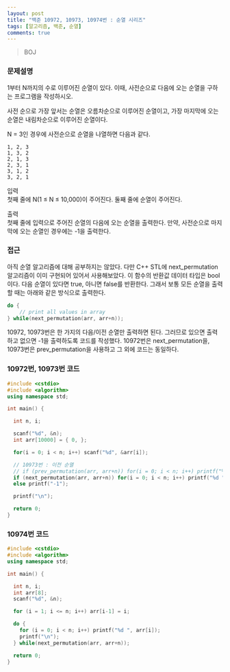 ```yaml
---
layout: post
title: "백준 10972, 10973, 10974번 : 순열 시리즈"
tags: [알고리즘, 백준, 순열]
comments: true
---
```


> BOJ  

### 문제설명  
1부터 N까지의 수로 이루어진 순열이 있다. 이때, 사전순으로 다음에 오는 순열을 구하는 프로그램을 작성하시오.  

사전 순으로 가장 앞서는 순열은 오름차순으로 이루어진 순열이고, 가장 마지막에 오는 순열은 내림차순으로 이루어진 순열이다.  

N = 3인 경우에 사전순으로 순열을 나열하면 다음과 같다.  
~~~
1, 2, 3
1, 3, 2
2, 1, 3
2, 3, 1
3, 1, 2
3, 2, 1
~~~

입력  
첫째 줄에 N(1 ≤ N ≤ 10,000)이 주어진다. 둘째 줄에 순열이 주어진다.  

출력  
첫째 줄에 입력으로 주어진 순열의 다음에 오는 순열을 출력한다. 만약, 사전순으로 마지막에 오는 순열인 경우에는 -1을 출력한다.  

### 접근  
아직 순열 알고리즘에 대해 공부하지는 않았다. 다만 C++ STL에 next_permutation 알고리즘이 이미 구현되어 있어서 사용해보았다. 이 함수의 반환값 데이터 타입은 bool이다. 다음 순열이 있다면 true, 아니면 false를 반환한다. 그래서 보통 모든 순열을 출력할 때는 아래와 같은 방식으로 출력한다.  
~~~c++
do {
    // print all values in array
} while(next_permutation(arr, arr+n));
~~~

10972, 10973번은 한 가지의 다음/이전 순열만 출력하면 된다. 그러므로 있으면 출력하고 없으면 -1을 출력하도록 코드를 작성했다. 10972번은 next_permutation을, 10973번은 prev_permutation을 사용하고 그 외에 코드는 동일하다.

### 10972번, 10973번 코드  
~~~c++
#include <cstdio>
#include <algorithm>
using namespace std;

int main() {

  int n, i;

  scanf("%d", &n);
  int arr[10000] = { 0, };

  for(i = 0; i < n; i++) scanf("%d", &arr[i]);

  // 10973번 : 이전 순열 
  // if (prev_permutation(arr, arr+n)) for(i = 0; i < n; i++) printf("%d ", arr[i]);
  if (next_permutation(arr, arr+n)) for(i = 0; i < n; i++) printf("%d ", arr[i]);
  else printf("-1");

  printf("\n");

  return 0;
}
~~~

### 10974번 코드  
~~~c++
#include <cstdio>
#include <algorithm>
using namespace std;

int main() {

  int n, i;
  int arr[8];
  scanf("%d", &n);

  for (i = 1; i <= n; i++) arr[i-1] = i;

  do {
    for (i = 0; i < n; i++) printf("%d ", arr[i]);
    printf("\n");
  } while(next_permutation(arr, arr+n));

  return 0;
}
~~~